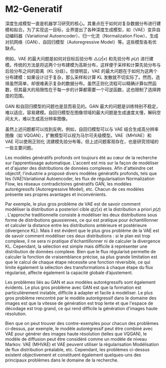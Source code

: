 # M2-Generatif

深度生成模型一直是机器学习研究的核心。其重点在于如何对复杂数据分布进行建模和拟合。为了实现这一目标，业界提出了各种深度生成模型，如（VAE）变异自动编码器（Variational Autoencoder）、归一化流（Normalization Flow）、生成对抗网络（GAN）、自回归模型（Autoregressive Model）等。这些模型各有优缺点。

例如，VAE 的最大问题是如何对目标后验分布 △(𝑧|𝑥) 和先验分布 𝑝(𝑧) 进行建模。传统的方法是将这两个分布建模为高斯分布，这样便于采样和计算先验分布与后验分布之间的距离（KL 分歧）。但很明显，VAE 的最大问题在于如何为这两个分布建模：如果设计过于复杂，那么采样和计算 KL 发散就不切实际了。然而，选择虽然简单，却很难表示复杂的数据分布。虽然正则化流程可以精确计算似然函数，但其最大的局限性在于每一步的计算都需要一个可逆函数，这也限制了选择跨度的范围。

GAN 和自回归模型的问题也是显而易见的。GAN 最大的问题是训练特别不稳定，难以适应，容易建模。自回归模型在图像领域的最大问题是生成速度太慢，解码空间太大，难以生成高分辨率图像。

虽然上述问题都可以找到反例，例如，自回归模型可以与 VAE 结合生成高分辨率图像（如 VQGAN），扩散模型可以视为马尔可夫级模型。VAE（MHVAE）和 VAE 可以使用正则化 流建模先验分布等。但上述问题客观存在，也是研究领域的一些主要问题。

Les modèles génératifs profonds ont toujours été au cœur de la recherche sur l’apprentissage automatique. L'accent est mis sur la façon de modéliser et d'ajuster des distributions de données complexes. Afin d'atteindre cet objectif, l'industrie a proposé divers modèles génératifs profonds, tels que les (VAE)Variational Autoencoder, les flux de régularisation Normalization Flow, les réseaux contradictoires génératifs GAN, les modèles autorégressifs (Autoregressive Model), etc. Chacun de ces modèles présente ses propres avantages et inconvénients.

Par exemple, le plus gros problème de VAE est de savoir comment modéliser la distribution a posteriori cible  𝑞(𝑧|𝑥)  et la distribution a priori  𝑝(𝑧) . L'approche traditionnelle consiste à modéliser les deux distributions sous forme de distributions gaussiennes, ce qui est pratique pour échantillonner et calculer la distance entre les distributions antérieure et postérieure (divergence KL). Mais il est évident que le plus gros problème de la VAE est de savoir comment modéliser ces deux distributions : si le plan est trop complexe, il ne sera ni pratique d'échantillonner ni de calculer la divergence KL. Cependant, la sélection est simple mais difficile à représenter une distribution de données complexe. Bien que le flux régularisé permette de calculer la fonction de vraisemblance précise, sa plus grande limitation est que le calcul de chaque étape nécessite une fonction réversible, ce qui limite également la sélection des transformations à chaque étape du flux régularisé, affecte également la capacité globale d’ajustement.

Les problèmes liés au GAN et aux modèles autorégressifs sont également évidents. Le plus gros problème avec GAN est que la formation est particulièrement instable, difficile à adapter et facile à modéliser. Le plus gros problème rencontré par le modèle autorégressif dans le domaine des images est que la vitesse de génération est trop lente et que l'espace de décodage est trop grand, ce qui rend difficile la génération d'images haute résolution.

Bien que on peut trouver des contre-exemples pour chacun des problèmes ci-dessus, par exemple, le modèle autorégressif peut être combiné avec VAE pour générer des images haute résolution (telles que VQGAN), le modèle de diffusion peut être considéré comme un modèle de niveau Markov. VAE (MHVAE) et VAE peuvent utiliser la régularisation Modélisation de flux distribution préalable, etc. Cependant, les problèmes ci-dessus existent objectivement et constituent également quelques-uns des principaux problèmes dans le domaine de la recherche.

